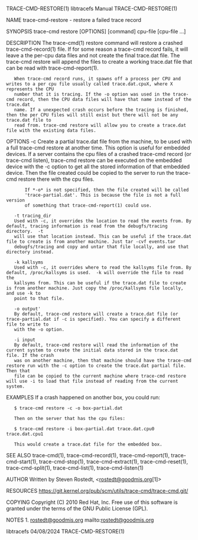TRACE-CMD-RESTORE(1)						       libtracefs Manual						  TRACE-CMD-RESTORE(1)

NAME
       trace-cmd-restore - restore a failed trace record

SYNOPSIS
       trace-cmd restore [OPTIONS] [command] cpu-file [cpu-file ...]

DESCRIPTION
       The trace-cmd(1) restore command will restore a crashed trace-cmd-record(1) file. If for some reason a trace-cmd record fails, it will leave a the
       per-cpu data files and not create the final trace.dat file. The trace-cmd restore will append the files to create a working trace.dat file that can be
       read with trace-cmd-report(1).

       When trace-cmd record runs, it spawns off a process per CPU and writes to a per cpu file usually called trace.dat.cpuX, where X represents the CPU
       number that it is tracing. If the -o option was used in the trace-cmd record, then the CPU data files will have that name instead of the trace.dat
       name. If a unexpected crash occurs before the tracing is finished, then the per CPU files will still exist but there will not be any trace.dat file to
       read from. trace-cmd restore will allow you to create a trace.dat file with the existing data files.

OPTIONS
       -c
	   Create a partial trace.dat file from the machine, to be used with a full trace-cmd restore at another time. This option is useful for embedded
	   devices. If a server contains the cpu files of a crashed trace-cmd record (or trace-cmd listen), trace-cmd restore can be executed on the embedded
	   device with the -c option to get all the stored information of that embedded device. Then the file created could be copied to the server to run the
	   trace-cmd restore there with the cpu files.

	       If *-o* is not specified, then the file created will be called
	       'trace-partial.dat'. This is because the file is not a full version
	       of something that trace-cmd-report(1) could use.

       -t tracing_dir
	   Used with -c, it overrides the location to read the events from. By default, tracing information is read from the debugfs/tracing directory.	 -t
	   will use that location instead. This can be useful if the trace.dat file to create is from another machine. Just tar -cvf events.tar
	   debugfs/tracing and copy and untar that file locally, and use that directory instead.

       -k kallsyms
	   Used with -c, it overrides where to read the kallsyms file from. By default, /proc/kallsyms is used.	 -k will override the file to read the
	   kallsyms from. This can be useful if the trace.dat file to create is from another machine. Just copy the /proc/kallsyms file locally, and use -k to
	   point to that file.

       -o output'
	   By default, trace-cmd restore will create a trace.dat file (or trace-partial.dat if -c is specified). You can specify a different file to write to
	   with the -o option.

       -i input
	   By default, trace-cmd restore will read the information of the current system to create the initial data stored in the trace.dat file. If the crash
	   was on another machine, then that machine should have the trace-cmd restore run with the -c option to create the trace.dat partial file. Then that
	   file can be copied to the current machine where trace-cmd restore will use -i to load that file instead of reading from the current system.

EXAMPLES
       If a crash happened on another box, you could run:

	   $ trace-cmd restore -c -o box-partial.dat

       Then on the server that has the cpu files:

	   $ trace-cmd restore -i box-partial.dat trace.dat.cpu0 trace.dat.cpu1

       This would create a trace.dat file for the embedded box.

SEE ALSO
       trace-cmd(1), trace-cmd-record(1), trace-cmd-report(1), trace-cmd-start(1), trace-cmd-stop(1), trace-cmd-extract(1), trace-cmd-reset(1),
       trace-cmd-split(1), trace-cmd-list(1), trace-cmd-listen(1)

AUTHOR
       Written by Steven Rostedt, <rostedt@goodmis.org[1]>

RESOURCES
       https://git.kernel.org/pub/scm/utils/trace-cmd/trace-cmd.git/

COPYING
       Copyright (C) 2010 Red Hat, Inc. Free use of this software is granted under the terms of the GNU Public License (GPL).

NOTES
	1. rostedt@goodmis.org
	   mailto:rostedt@goodmis.org

libtracefs								  04/08/2024							  TRACE-CMD-RESTORE(1)
